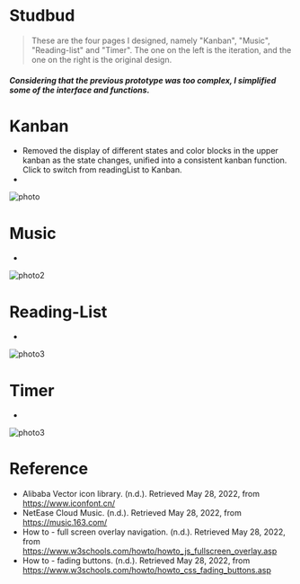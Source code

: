 # Studbud
>These are the four pages I designed, namely "Kanban", "Music", "Reading-list" and "Timer".
The one on the left is the iteration, and the one on the right is the original design.

#### _Considering that the previous prototype was too complex, I simplified some of the interface and functions._

# Kanban
* Removed the display of different states and color blocks in the upper kanban as the state changes, unified into a consistent kanban function. Click to switch from readingList to Kanban.
* 

![photo](/readme/Mockup1.png)

# Music
* 

![photo2](/readme/Mockup2.png)

# Reading-List
* 

![photo3](/readme/Mockup3.png)

# Timer
* 

![photo3](/readme/Mockup3.png)

# Reference
* Alibaba Vector icon library. (n.d.). Retrieved May 28, 2022, from https://www.iconfont.cn/
* NetEase Cloud Music. (n.d.). Retrieved May 28, 2022, from https://music.163.com/
* How to - full screen overlay navigation. (n.d.). Retrieved May 28, 2022, from https://www.w3schools.com/howto/howto_js_fullscreen_overlay.asp
* How to - fading buttons. (n.d.). Retrieved May 28, 2022, from https://www.w3schools.com/howto/howto_css_fading_buttons.asp

